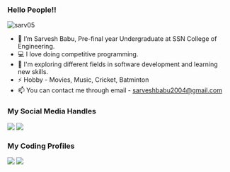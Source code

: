 ### Hello People!! 
<p align = "left"> <img src = "https://komarev.com/ghpvc/?username=sarv05" alt = "sarv05" /> </p>

- 👋 I’m Sarvesh Babu, Pre-final year Undergraduate at SSN College of Engineering.
- 💻 I love doing competitive programming.
- 🌱 I'm exploring different fields in software development and learning new skills.
- ⚡ Hobby - Movies, Music, Cricket, Batminton
- 📫 You can contact me through email - sarveshbabu2004@gmail.com

### My Social Media Handles
[<img src="https://img.shields.io/badge/linkedin-%230077B5.svg?style=for-the-badge&logo=linkedin&logoColor=white" />](https://www.linkedin.com/in/sarvesh-babu-t-y-1676ab223/)
[<img src="https://img.shields.io/badge/Twitter-%231DA1F2.svg?style=for-the-badge&logo=Twitter&logoColor=white" />](https://twitter.com/_SarveshBabu_)

  
### My Coding Profiles
[<img src="https://img.shields.io/badge/Codeforces-445f9d?style=for-the-badge&logo=Codeforces&logoColor=white" />](https://codeforces.com/profile/sarveshbabu)
[<img src="https://img.shields.io/badge/-LeetCode-FFA116?style=for-the-badge&logo=LeetCode&logoColor=black" />](https://leetcode.com/sarv_1305/)
